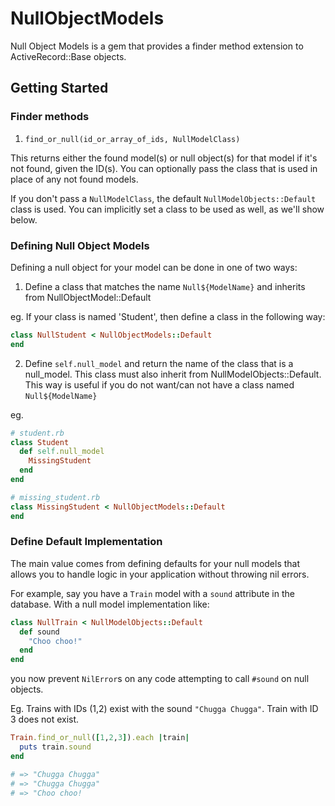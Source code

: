 # NullObjectModels

Null Object Models is a gem that provides a finder method extension to ActiveRecord::Base
objects.

## Getting Started

### Finder methods

1. `find_or_null(id_or_array_of_ids, NullModelClass)`

This returns either the found model(s) or null object(s) for that model if it's not found, given the ID(s). You can optionally pass the class that is used in place of any not found models.

If you don't pass a `NullModelClass`, the default `NullModelObjects::Default` class is used. You can implicitly set a class to be used as well, as we'll show below.

### Defining Null Object Models

Defining a null object for your model can be done in one of two ways:

1. Define a class that matches the name `Null${ModelName}` and inherits from NullObjectModel::Default

eg. If your class is named 'Student', then define a class in the following way:

```ruby
class NullStudent < NullObjectModels::Default
end
```

2. Define `self.null_model` and return the name of the class that is a null_model. This class must also inherit from NullModelObjects::Default. This way is useful if you do not want/can not have a class named `Null${ModelName}`

eg.

```ruby
# student.rb
class Student
  def self.null_model
    MissingStudent
  end
end

# missing_student.rb
class MissingStudent < NullObjectModels::Default
end
```

### Define Default Implementation

The main value comes from defining defaults for your null models that allows you to handle logic in your application without throwing nil errors.

For example, say you have a `Train` model with a `sound` attribute in the database. With a null model implementation like:

```ruby
class NullTrain < NullModelObjects::Default
  def sound
    "Choo choo!"
  end
end
```

you now prevent `NilError`s on any code attempting to call `#sound` on null objects.

Eg. Trains with IDs (1,2) exist with the sound `"Chugga Chugga"`. Train with ID 3 does not exist.

```ruby
Train.find_or_null([1,2,3]).each |train|
  puts train.sound
end

# => "Chugga Chugga"
# => "Chugga Chugga"
# => "Choo choo!
```
